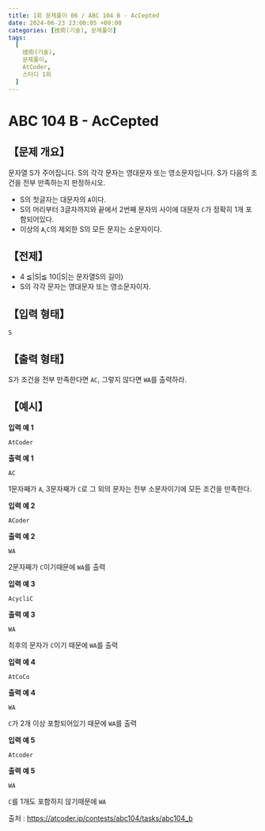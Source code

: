 ```yaml
---
title: 1회 문제풀이 06 / ABC 104 B - AcCepted
date: 2024-06-23 23:00:05 +09:00
categories: [技術(기술), 문제풀이]
tags:
  [
    技術(기술),
    문제풀이,
    AtCoder,
    스터디 1회
  ]
---
```

# ABC 104 B - AcCepted
## 【문제 개요】
문자열 S가 주어집니다. S의 각각 문자는 영대문자 또는 영소문자입니다. S가 다음의 조건을 전부 만족하는지 판정하시오.
- S의 첫글자는 대문자의 `A`이다.
- S의 머리부터 3글자까지와 끝에서 2번째 문자의 사이에 대문자 `C`가 정확히 1개 포함되어있다.
- 이상의 `A`,`C`의 제외한 S의 모든 문자는 소문자이다.

## 【전제】
- 4 ≦|S|≦ 10(|S|는 문자열S의 길이)
- S의 각각 문자는 영대문자 또는 영소문자이자.

## 【입력 형태】
```
S
```

## 【출력 형태】
S가 조건을 전부 만족한다면 `AC`, 그렇지 않다면 `WA`를 출력하라.

## 【예시】

**입력 예 1**

```
AtCoder
```

**출력 예 1**

```
AC
```
1문자째가 `A`, 3문자째가 `C`로 그 외의 문자는 전부 소문자이기에 모든 조건을 만족한다.

**입력 예 2**

```
ACoder
```

**출력 예 2**

```
WA
```
2문자째가 `C`이기때문에 `WA`를 출력

**입력 예 3**

```
AcycliC
```

**출력 예 3**

```
WA
```
최후의 문자가 `C`이기 때문에 `WA`를 출력

**입력 예 4**

```
AtCoCo
```

**출력 예 4**

```
WA
```
`C`가 2개 이상 포함되어있기 때문에 `WA`를 출력

**입력 예 5**

```
Atcoder
```

**출력 예 5**

```
WA
```
`C`를 1개도 포함하지 않기때문에 `WA`

출처 : <a href="https://atcoder.jp/contests/abc104/tasks/abc104_b">https://atcoder.jp/contests/abc104/tasks/abc104_b</a> 